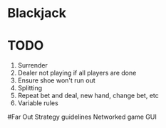 # Blackjack

# TODO
1. Surrender
2. Dealer not playing if all players are done
3. Ensure shoe won't run out
4. Splitting
5. Repeat bet and deal, new hand, change bet, etc
6. Variable rules

#Far Out
Strategy guidelines
Networked game
GUI
